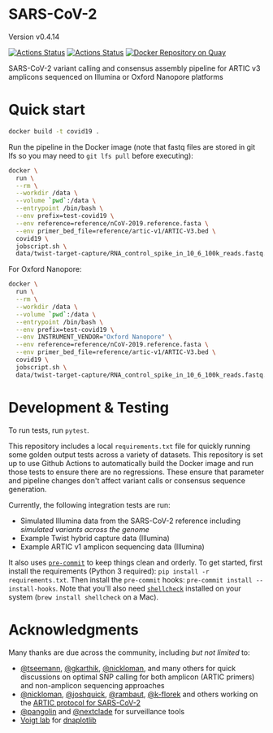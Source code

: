 # SARS-CoV-2

Version v0.4.14

[![Actions Status](https://github.com/onecodex/sars-cov-2/workflows/test/badge.svg)](https://github.com/onecodex/sars-cov-2/actions) [![Actions Status](https://github.com/onecodex/sars-cov-2/workflows/pre-commit/badge.svg)](https://github.com/onecodex/sars-cov-2/actions) [![Docker Repository on Quay](https://quay.io/repository/refgenomics/covid19/status "Docker Repository on Quay")](https://quay.io/repository/refgenomics/covid19)

SARS-CoV-2 variant calling and consensus assembly pipeline for ARTIC v3 amplicons sequenced on Illumina or Oxford Nanopore platforms

# Quick start

```sh
docker build -t covid19 .
```

Run the pipeline in the Docker image (note that fastq files are stored in git lfs so you may need to `git lfs pull` before executing):

```sh
docker \
  run \
  --rm \
  --workdir /data \
  --volume `pwd`:/data \
  --entrypoint /bin/bash \
  --env prefix=test-covid19 \
  --env reference=reference/nCoV-2019.reference.fasta \
  --env primer_bed_file=reference/artic-v1/ARTIC-V3.bed \
  covid19 \
  jobscript.sh \
  data/twist-target-capture/RNA_control_spike_in_10_6_100k_reads.fastq.gz
```

For Oxford Nanopore:

```sh
docker \
  run \
  --rm \
  --workdir /data \
  --volume `pwd`:/data \
  --entrypoint /bin/bash \
  --env prefix=test-covid19 \
  --env INSTRUMENT_VENDOR="Oxford Nanopore" \
  --env reference=reference/nCoV-2019.reference.fasta \
  --env primer_bed_file=reference/artic-v1/ARTIC-V3.bed \
  covid19 \
  jobscript.sh \
  data/twist-target-capture/RNA_control_spike_in_10_6_100k_reads.fastq.gz
```

# Development & Testing

To run tests, run `pytest`.

This repository includes a local `requirements.txt` file for quickly running some golden output tests across a variety of datasets. This repository is set up to use Github Actions to automatically build the Docker image and run those tests to ensure there are no regressions. These ensure that parameter and pipeline changes don't affect variant calls or consensus sequence generation.

Currently, the following integration tests are run:
* Simulated Illumina data from the SARS-CoV-2 reference including _simulated variants across the genome_
* Example Twist hybrid capture data (Illumina)
* Example ARTIC v1 amplicon sequencing data (Illumina)

It also uses [`pre-commit`](https://pre-commit.com/) to keep things clean and orderly. To get started, first install the requirements (Python 3 required): `pip install -r requirements.txt`. Then install the `pre-commit` hooks: `pre-commit install --install-hooks`. Note that you'll also need [`shellcheck`](https://www.shellcheck.net/) installed on your system (`brew install shellcheck` on a Mac).

# Acknowledgments

Many thanks are due across the community, including _but not limited_ to:
- [@tseemann](https://github.com/tseemann), [@gkarthik](https://github.com/gkarthik), [@nickloman](https://github.com/nickloman), and many others for quick discussions on optimal SNP calling for both amplicon (ARTIC primers) and non-amplicon sequencing approaches
- [@nickloman](https://github.com/nickloman), [@joshquick](https://github.com/joshquick), [@rambaut](https://github.com/rambaut), [@k-florek](https://github.com/k-florek) and others working on the [ARTIC protocol for SARS-CoV-2](https://github.com/artic-network/artic-ncov2019)
- [@pangolin](https://github.com/cov-lineages/pangolin) and [@nextclade](https://github.com/nextstrain/nextclade) for surveillance tools
- [Voigt lab](http://web.mit.edu/voigtlab/) for [dnaplotlib](https://github.com/VoigtLab/dnaplotlib)
